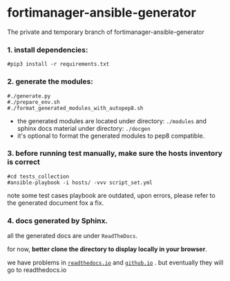 # fortimanager-ansible-generator
The private and temporary branch of fortimanager-ansible-generator

### 1. install dependencies:
```
#pip3 install -r requirements.txt
```
### 2. generate the modules:
```
#./generate.py
#./prepare_env.sh
#./format_generated_modules_with_autopep8.sh
```
 -  the generated modules are located under directory: `./modules` and sphinx docs material under directory: `./docgen`
 -  it's optional to format the generated modules to pep8 compatible.

### 3. before running test manually, make sure the hosts inventory is correct
 ```
#cd tests_collection
#ansible-playbook -i hosts/ -vvv script_set.yml
```
note some test cases playbook are outdated, upon errors, please refer to the generated document fox a fix.

### 4.  docs generated by Sphinx.
all the generated docs are under `ReadTheDocs`.

for now, __better clone the directory to display locally in your browser__. 

we have problems in [`readthedocs.io`](https://github.com/readthedocs/readthedocs.org/issues/6460) and [`github.io`](https://chillancezen.github.io/) .  but eventually they will go to readthedocs.io 
